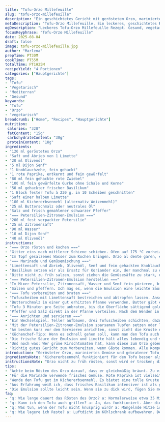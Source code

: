 ```yaml
---
title: "Tofu-Orzo Millefeuille"
slug: "tofu-orzo-millefeuille"
description: "Ein geschichtetes Gericht mit geröstetem Orzo, mariniertem Gemüse und knusprig gebratenem Tofu. Frische Zitrusaromen verbunden mit einer Petersilien-Zitronen-Emulsion, die dem Gericht eine frische Note gibt. Vegetarisch, frei von Nüssen, Laktose und Eiern. Kleine Anpassungen in den Gemüsemengen und Zutaten sorgen für Abwechslung und Balance zwischen Texturen und Geschmack."
metaDescription: "Tofu-Orzo Millefeuille. Ein leckeres, geschichtetes Rezept mit mariniertem Gemüse und knusprigem Tofu. Einfach selbst zu Hause zubereiten! "
ogDescription: "Leckeres Tofu-Orzo Millefeuille Rezept. Gesund, vegetarisch und voller Aromen. Perfekt für dein nächstes Abendessen. "
focusKeyphrase: "Tofu-Orzo Millefeuille"
date: 2025-08-04
draft: false
image: tofu-orzo-millefeuille.jpg
author: "Marlena"
prepTime: PT30M
cookTime: PT55M
totalTime: PT1H25M
recipeYield: "4 Portionen"
categories: ["Hauptgerichte"]
tags:
- "Tofu"
- "Vegetarisch"
- "Mediterran"
- "Gesund"
keywords:
- "Tofu"
- "Orzo"
- "vegetarisch"
breadcrumb: ["Home", "Recipes", "Hauptgerichte"]
nutrition: 
 calories: "320"
 fatContent: "15g"
 carbohydrateContent: "30g"
 proteinContent: "18g"
ingredients:
- "120 ml geröstetes Orzo"
- "Saft und Abrieb von 1 Limette"
- "20 ml Olivenöl"
- "5 ml Dijon Senf"
- "1 Knoblauchzehe, fein gehackt"
- "1 rote Paprika, entkernt und fein gewürfelt"
- "80 ml fein gehackte rote Zwiebel"
- "100 ml fein gewürfelte Gurke ohne Schale und Kerne"
- "50 ml gehackter frischer Basilikum"
- "1 Block fester Tofu à 230 g, in 10 Scheiben geschnitten"
- "Saft einer halben Limette"
- "100 ml Kichererbsenmehl (alternativ Weizenmehl)"
- "25 ml Butterschmalz oder neutrales Öl"
- "Salz und frisch gemahlener schwarzer Pfeffer"
- "=== Petersilien-Zitronen-Emulsion ==="
- "200 ml fest verpackter Petersilie"
- "25 ml Zitronensaft"
- "90 ml Wasser"
- "10 ml Dijon Senf"
- "40 ml Olivenöl"
instructions:
- "=== Orzo rösten und kochen ==="
- "Gitter eins nach mittlerer Schiene schieben. Ofen auf 175 °C vorheizen. Orzo auf Backblech ausbreiten, regelmäßig wenden, bis goldbraune Farbe sichtbar. Dauer sollte bei circa 35 Minuten liegen. Beim Riechen an der Pfanne erkenne ich das Röstaroma, es muss nussig duften ohne verbrannt zu schmecken."
- "Im Topf gesalzenes Wasser zum Kochen bringen. Orzo al dente garen, etwa 9 bis 11 Minuten, nach Gefühl: noch bissfest, nicht matschig. Abgießen und abkühlen lassen, dabei offen ausbreiten, damit die Körner nicht zusammenkleben."
- "=== Marinade und Gemüsemischung ==="
- "Limettensaft und Abrieb, Olivenöl, Senf und fein gehackten Knoblauch in einer großen Schüssel verquirlen. Orzo und das gewürfelte Gemüse einrühren. Statt Tomate habe ich oft rote Paprika benutzt, gibt etwas Süße und Festigkeit, die im Gericht besser halten."
- "Basilikum setzen wir als Ersatz für Koriander ein, der manchmal zu dominant wirkt. Gut würzen, kleine Kostprobe nehmen. Salzen und pfeffern ist wichtig, damit die Aromen nicht flach wirken."
- "Bitte nicht zu früh salzen, sonst ziehen die Gemüsesäfte zu stark, und die Mischung wird wässrig."
- "=== Petersilien-Zitronen-Emulsion herstellen ==="
- "Im Mixer Petersilie, Zitronensaft, Wasser und Senf fein pürieren, bis eine cremige Konsistenz entsteht. Öl in dünnem Strahl hineingießen, weiter mixen und emulgieren, sodass keine Trennung entsteht."
- "Salzen und pfeffern. Ich mag es, wenn die Emulsion eine leichte Säure hat – eine zusätzliche Prise Zitronenabrieb hebt das Aroma nochmal."
- "=== Tofu vorbereiten und braten ==="
- "Tofuscheiben mit Limettensaft bestreichen und abtropfen lassen. Anschließend in Kichererbsenmehl wenden. Es bildet eine dünne, knackige Kruste, die sehr befriedigend ist. Wer kein Kichererbsenmehl hat, nimmt normales Weizenmehl, umhüllt den Tofu allerdings nur leicht, überschüssiges Mehl abklopfen."
- "Butterschmalz in einer gut erhitzten Pfanne verwenden. Butter gibt einen besseren Geschmack als normales Öl, aber dabei vorsichtig sein, dass sie nicht verbrennt."
- "Tofu 3 Minuten pro Seite anbraten, bis die Oberfläche sättigend goldbraun ist. Farbe ist der beste Indikator, nicht nur die Zeit. Ein wenig Geduld, aber der Tofu darf innen noch leicht zart bleiben, sonst wird er trocken."
- "Pfeffer und Salz direkt in der Pfanne verteilen. Nach dem Wenden in der Pfanne bleibt das Salz Teil der Kruste."
- "=== Anrichten und servieren ==="
- "Ein Wechselspiel. Teller aufbauen, drei Tofuscheiben schichten, dazwischen drei Esslöffel der Orzo-Gemüse-Mischung geben. Ich mag es nicht, wenn alles vermischt wird – die Schichtung gibt Textur."
- "Mit der Petersilien-Zitronen-Emulsion sparsamen Tupfen setzen oder leicht darüber träufeln, je nach Geschmack."
- "Am besten kurz vor dem Servieren anrichten, sonst zieht die Kruste des Tofus Feuchtigkeit und verliert Knusprigkeit."
- "Küchenchef-Tipp: Wenn es schnell gehen soll, kann man den Tofu auch in der Pfanne im Ofen bei 160 °C 10 Minuten fertig backen, damit die Kruste nicht zu früh weich wird."
- "Die frische Säure der Emulsion und Limette hält alles lebendig und verhindert Schlappheit bei den Gemüsen."
- "Und noch was: Wer grüne Kirschtomaten hat, kann diese zum Orzo geben – sie bringen Frische mit, ohne das Gleichgewicht zu stören."
- "Richtig gutes Gericht zum Vorbereiten, wenn Gäste kommen. Alle Komponenten getrennt halten, Tofu zuletzt braten, dann flitzen beim Servieren."
introduction: "Gerösteter Orzo, mariniertes Gemüse und gebratener Tofu, Zwischenschichten wie ein Millefeuille, das war mein Versuch, Texturen und Aromen zu verbinden, ohne in übliche festgefahrene Pfade zu geraten. Das Rösten des Orzo bringt Luftigkeit, die Kombination aus Zitronen- und Limettenaromen gibt Frische. Die Petersilienemulsion sorgt für grüne Frische und eine leicht cremige Komponente. Mehr als ein Salat, weniger als ein schweres Gericht – immer mit einem Auge auf die Balance zwischen Knusprigkeit und Frische."
ingredientsNote: "Kichererbsenmehl funktioniert für den Tofu besser als Weizenmehl, weil es eine knusprigere Hülle schafft. Wenn kein frischer Basilikum verfügbar ist, kann man getrockneten Oregano nehmen, gibt ein ganz anderes Profil. Die Limette bringt eine schärfere Säure als Zitrone, gerade für den Tofu optimal. Der Wechsel von Koriander zu Basilikum dient dazu, den Geschmack milder zu machen, falls man Koriander nicht mag. Rote Paprika statt Tomate sorgt für einen süßeren Biss und weniger Wassergehalt im Orzo-Mix. Olivenöl gerne kaltgepresst, das Aroma kommt dadurch besser durch."
instructionsNote: "Orzo nicht zu früh rösten, sonst wird er trocken; die goldene Farbe ist mehr entscheidend als Zeit. Beim Kochen auf Bissfestigkeit achten. Die Marinade sollte aromatisch sein, dabei das Salz dosieren, um nicht zu viele Flüssigkeiten zu ziehen. Die Emulsion ist eine zitronige, frische Sauce, nicht zu dick, man muss filigran bleiben. Tofu in Mehl einzuwickeln und goldbraun braten, das ist der Knackpunkt, die Butter muss heiß genug sein, darf aber nicht verbrennen. Wenn die Pfanne raucht, Hitze sofort reduzieren. Beim Schichten auf dem Teller müssen die einzelnen Komponenten sichtbar bleiben; so erkennt man sofort Textur- und Geschmacksebenen. Ein bisschen Improvisation erlaubt, Gurkenstücke können kleiner geschnitten werden, wenn man eine feinere Textur bevorzugt."
tips:
- "Achte beim Rösten des Orzo darauf, dass er gleichmäßig bräunt. Zu viel Hitze führt zu Verbrennungen. Das Geräusch beim Rühren ist wichtig. Du musst es hören. Der Duft sollte knackig und aromatisch sein."
- "Für die Marinade verwende frisches Gemüse. Rote Paprika ist vielseitig. Du kannst auch Zucchini verwenden; sie bringt mehr Saftigkeit. Sitzende Zeit kann reduziert werden, damit die Textur nicht matschig wird."
- "Wende den Tofu gut im Kichererbsenmehl. Es bietet eine tolle Kruste. Bei der Hitze ist Geduld gefragt. Wenn die Pfanne raucht, höre auf. Prüfe die Farbe des Tofus, das ist entscheidend für die Knusprigkeit."
- "Aus Erfahrung weiß ich, dass frisches Basilikum intensiver ist als getrockneter Oregano. Wenn du Basilikum nicht magst, dann nimm eine kleine Menge Thymian. Das ist am besten für die Balance."
- "Die Emulsion sollte leicht sein. Wenn sie zu dick wird, fügen Sie mehr Wasser hinzu. Geh langsam vor, watch the texture closely. Eine Prise mehr Zitronenabrieb kann Wunder wirken."
faq:
- "q: Wie lange dauert das Rösten des Orzo? a: Normalerweise etwa 35 Minuten. Du kannst es sehen und riechen. Es sollte goldbraun und nussig duften."
- "q: Kann ich den Tofu auch grillen? a: Ja, das funktioniert. Aber die Kruste wird anders. Vielleicht etwas weicher, das solltest Du im Kopf haben."
- "q: Was tun, wenn der Tofu nicht knusprig wird? a: Mangelnde Hitze ist oft die Ursache. Prüfe auch die Dicke des Mehls. Es muss gleichmäßig verteilt werden."
- "q: Wie lagere ich Reste? a: Luftdicht im Kühlschrank aufbewahren. Der Tofu kann weich werden, daher besser separat halten. So bleibt alles frisch und knackig."
---
```

